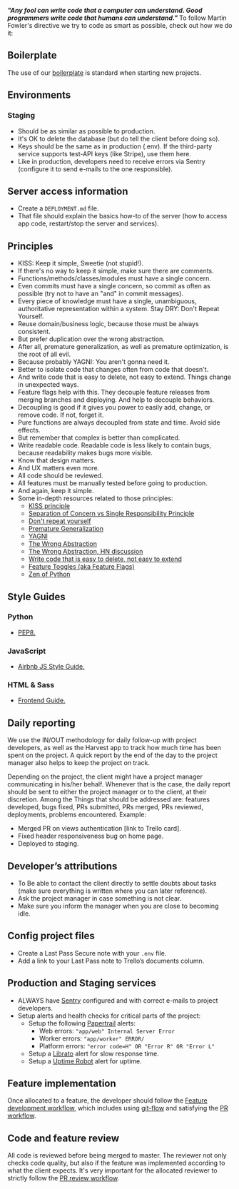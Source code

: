 ___"Any fool can write code that a computer can understand. Good programmers write code that humans can understand."___ To follow Martin Fowler's directive we try to code as smart as possible, check out how we do it:

## Boilerplate
The use of our [boilerplate](https://github.com/vintasoftware/boilerplate) is standard when  starting new projects.

## Environments

### Staging
- Should be as similar as possible to production.
- It's OK to delete the database (but do tell the client before doing so).
- Keys should be the same as in production (.env). If the third-party service supports test-API keys (like Stripe), use them here.
- Like in production, developers need to receive errors via Sentry (configure it to send e-mails to the one responsible).

## Server access information
- Create a `DEPLOYMENT.md` file.
- That file should explain the basics how-to of the server (how to access app code, restart/stop the server and services).

## Principles
- KISS: Keep it simple, Sweetie (not stupid!).
- If there's no way to keep it simple, make sure there are comments.
- Functions/methods/classes/modules must have a single concern.
- Even commits must have a single concern, so commit as often as possible (try not to have an "and" in commit messages).
- Every piece of knowledge must have a single, unambiguous, authoritative representation within a system. Stay DRY: Don't Repeat Yourself.
- Reuse domain/business logic, because those must be always consistent.
- But prefer duplication over the wrong abstraction.
- After all, premature generalization, as well as premature optimization, is the root of all evil.
- Because probably YAGNI: You aren't gonna need it.
- Better to isolate code that changes often from code that doesn't.
- And write code that is easy to delete, not easy to extend. Things change in unexpected ways.
- Feature flags help with this. They decouple feature releases from merging branches and deploying. And help to decouple behaviors.
- Decoupling is good if it gives you power to easily add, change, or remove code. If not, forget it.
- Pure functions are always decoupled from state and time. Avoid side effects.
- But remember that complex is better than complicated.
- Write readable code. Readable code is less likely to contain bugs, because readability makes bugs more visible.
- Know that design matters.
- And UX matters even more.
- All code should be reviewed.
- All features must be manually tested before going to production.
- And again, keep it simple.
- Some in-depth resources related to those principles:
  * [KISS principle](https://en.wikipedia.org/wiki/KISS_principle)
  * [Separation of Concern vs Single Responsibility Principle](https://weblogs.asp.net/arturtrosin/separation-of-concern-vs-single-responsibility-principle-soc-vs-srp)
  * [Don't repeat yourself](https://en.wikipedia.org/wiki/Don%27t_repeat_yourself)
  * [Premature Generalization](http://wiki.c2.com/?PrematureGeneralization)
  * [YAGNI](https://martinfowler.com/bliki/Yagni.html)
  * [The Wrong Abstraction](https://www.sandimetz.com/blog/2016/1/20/the-wrong-abstraction)
  * [The Wrong Abstraction, HN discussion](https://news.ycombinator.com/item?id=11032296)
  * [Write code that is easy to delete, not easy to extend](https://programmingisterrible.com/post/139222674273/write-code-that-is-easy-to-delete-not-easy-to)
  * [Feature Toggles (aka Feature Flags)](https://martinfowler.com/articles/feature-toggles.html)
  * [Zen of Python](https://www.python.org/dev/peps/pep-0020/)

## Style Guides

### Python
- [PEP8.](https://www.python.org/dev/peps/pep-0008/)

### JavaScript
- [Airbnb JS Style Guide.](https://github.com/airbnb/javascript)

### HTML & Sass
- [Frontend Guide.](guidelines/guideline_frontend.md)

## Daily reporting
We use the IN/OUT methodology for daily follow-up with project developers, as well as the Harvest app to track how much time has been  spent on the project. A quick report by the end of the day to the project manager also helps to keep the project on track.

Depending on the project, the client might have a project manager communicating in his/her behalf. Whenever that is the case, the  daily report should be sent to either the project manager or to the client, at their discretion. Among the Things that should be addressed are: features developed, bugs fixed, PRs submitted, PRs merged, PRs reviewed, deployments, problems encountered. Example:

- Merged PR on views authentication [link to Trello card].
- Fixed header responsiveness bug on home page.
- Deployed to staging.

## Developer’s attributions
- To Be able to contact the client directly to settle doubts about tasks (make sure everything is written where you can later reference).
- Ask the project manager in case something is not clear.
- Make sure you inform the manager when you are close to becoming idle.

## Config project files
- Create a Last Pass Secure note with your `.env` file.
- Add a link to your Last Pass note to Trello’s documents column.

## Production and Staging services
- ALWAYS have [Sentry](https://sentry.io/) configured and with correct e-mails to project developers.
- Setup alerts and health checks for critical parts of the project:
  - Setup the following [Papertrail](https://papertrailapp.com) alerts:
    * Web errors: `"app/web" Internal Server Error`
    * Worker errors: `"app/worker" ERROR/`
    * Platform errors: `"error code=H" OR "Error R" OR "Error L"`
  - Setup a [Librato](https://www.librato.com/) alert for slow response time.
  - Setup a [Uptime Robot](https://uptimerobot.com/) alert for uptime.

## Feature implementation
Once allocated to a feature, the developer should follow the [Feature development workflow](checklists/feature_development_workflow.md), which includes using [git-flow](http://nvie.com/posts/a-successful-git-branching-model/) and satisfying the [PR workflow](checklists/pull_request_workflow.md).


## Code and feature review
All code is reviewed before being merged to master. The reviewer not only checks code quality, but also if the feature was implemented according to what the client expects. It's very important for the allocated reviewer to strictly follow the [PR review workflow](checklists/pull_request_review_workflow.md).

